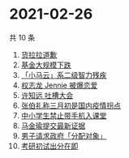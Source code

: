 # 2021-02-26

共 10 条

<!-- BEGIN ZHIHUSEARCH -->
<!-- 最后更新时间 Fri Feb 26 2021 06:07:19 GMT+0800 (CST) -->
1. [货拉拉道歉](https://www.zhihu.com/search?q=货拉拉)
1. [基金大规模下跌](https://www.zhihu.com/search?q=基金大跌)
1. [「小马云」系二级智力残疾](https://www.zhihu.com/search?q=小马云)
1. [权志龙 Jennie 被爆恋爱](https://www.zhihu.com/search?q=jennie权志龙)
1. [许知远 吐槽大会](https://www.zhihu.com/search?q=许知远)
1. [张伯礼称三月初是国内疫情拐点](https://www.zhihu.com/search?q=新冠疫情拐点)
1. [中小学生禁止带手机入课堂](https://www.zhihu.com/search?q=中小学禁止带手机)
1. [马金瑜提交最新证据](https://www.zhihu.com/search?q=马金瑜)
1. [男子请求政府「分配对象」](https://www.zhihu.com/search?q=分配对象)
1. [考研初试出分在即](https://www.zhihu.com/search?q=2021考研)
<!-- END ZHIHUSEARCH -->
